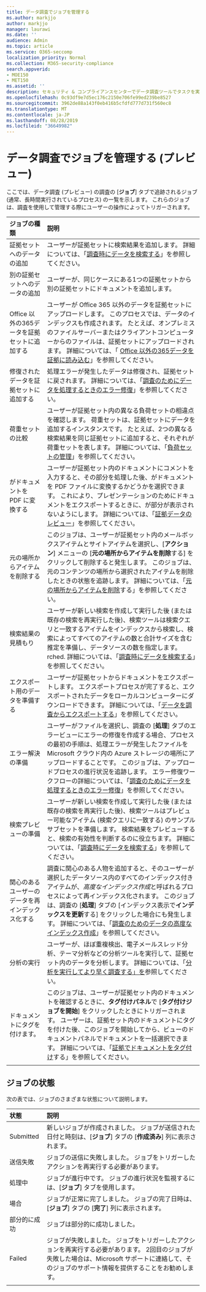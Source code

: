 ```yaml
---
title: データ調査でジョブを管理する
ms.author: markjjo
author: markjjo
manager: laurawi
ms.date: ''
audience: Admin
ms.topic: article
ms.service: O365-seccomp
localization_priority: Normal
ms.collection: M365-security-compliance
search.appverid:
- MOE150
- MET150
ms.assetid: ''
description: セキュリティ & コンプライアンスセンターでデータ調査ツールでタスクを実行したときに発生する、長時間実行されているプロセスの状態を追跡できます。
ms.openlocfilehash: 0c93df9e7d5ec176c2150e706fe99ed239be8527
ms.sourcegitcommit: 3962de88a143f0eb416b5cfdfd777d731f560ec8
ms.translationtype: MT
ms.contentlocale: ja-JP
ms.lasthandoff: 08/28/2019
ms.locfileid: "36649982"
---
```

# <a name="manage-jobs-in-data-investigations-preview"></a>データ調査でジョブを管理する (プレビュー)

ここでは、データ調査 (プレビュー) の調査の [**ジョブ**] タブで追跡されるジョブ (通常、長時間実行されているプロセス) の一覧を示します。 これらのジョブは、調査を使用して管理する際にユーザーの操作によってトリガーされます。

| ジョブの種類            | 説明     |
| :----------------- | :----------     |
|証拠セットへのデータの追加 | ユーザーが証拠セットに検索結果を追加します。  詳細については、「[調査時にデータを検索する](search-for-data.md)」を参照してください。 |
|別の証拠セットへのデータの追加 | ユーザーが、同じケースにある1つの証拠セットから別の証拠セットにドキュメントを追加します。|
|Office 以外の365データを証拠セットに追加する | ユーザーが Office 365 以外のデータを証拠セットにアップロードします。 このプロセスでは、データのインデックスも作成されます。 たとえば、オンプレミスのファイルサーバーまたはクライアントコンピューターからのファイルは、証拠セットにアップロードされます。 詳細については、「 [Office 以外の365データを証拠に読み込む](load-non-office365-data.md)」を参照してください。| 
|修復されたデータを証拠セットに追加する | 処理エラーが発生したデータは修復され、証拠セットに戻されます。 詳細については、「[調査のためにデータを処理するときのエラー修復](error-remediation.md)」を参照してください。 | 
|荷重セットの比較 | ユーザーが証拠セット内の異なる負荷セットの相違点を確認します。 荷重セットは、証拠セットにデータを追加するインスタンスです。 たとえば、2つの異なる検索結果を同じ証拠セットに追加すると、それぞれが荷重セットを表します。 詳細については、「[負荷セットの管理](manage-load-sets.md)」を参照してください。 |
|がドキュメントを PDF に変換する|ユーザーが証拠セット内のドキュメントにコメントを入力すると、その部分を処理した後、がドキュメントを PDF ファイルに変換するかどうかを選択できます。 これにより、プレゼンテーションのためにドキュメントをエクスポートするときに、が部分が表示されないようにします。 詳細については、「[証拠データのレビュー](review-data-in-evidence.md)」を参照してください。 |
|元の場所からアイテムを削除する | このジョブは、ユーザーが証拠セット内のメールボックスアイテムとサイトアイテムを選択し、[**アクション**] メニューの [**元の場所からアイテムを削除**する] をクリックして削除すると発生します。 このジョブは、元のコンテンツの場所から選択されたアイテムを削除したときの状態を追跡します。 詳細については、「[元の場所からアイテムを削除](delete-items-from-original-locations.md)する」を参照してください。|
|検索結果の見積もり | ユーザーが新しい検索を作成して実行した後 (または既存の検索を再実行した後)、検索ツールは検索クエリと一致するアイテムをインデックスから検索し、検索によってすべてのアイテムの数と合計サイズを含む推定を準備し、データソースの数を指定します。rched.  詳細については、「[調査時にデータを検索する](search-for-data.md)」を参照してください。 | 
|エクスポート用のデータを準備する | ユーザーが証拠セットからドキュメントをエクスポートします。 エクスポートプロセスが完了すると、エクスポートされたデータをローカルコンピューターにダウンロードできます。 詳細については、「[データを調査からエクスポートする](export-data.md)」を参照してください。 | 
|エラー解決の準備 |ユーザーがファイルを選択し、調査の [**処理**] タブのエラービューにエラーの修復を作成する場合、プロセスの最初の手順は、処理エラーが発生したファイルを Microsoft クラウド内の Azure ストレージの場所にアップロードすることです。 このジョブは、アップロードプロセスの進行状況を追跡します。 エラー修復ワークフローの詳細については、「[調査のためにデータを処理するときのエラー修復](error-remediation.md)」を参照してください。| 
|検索プレビューの準備 | ユーザーが新しい検索を作成して実行した後 (または既存の検索を再実行した後)、検索ツールはプレビュー可能なアイテム (検索クエリに一致する) のサンプルサブセットを準備します。 検索結果をプレビューすると、検索の有効性を判断するのに役立ちます。  詳細については、「[調査時にデータを検索する](search-for-data.md)」を参照してください。 | 
|関心のあるユーザーのデータを再インデックス化する | 調査に関心のある人物を追加すると、そのユーザーが選択したデータソース内のすべてのインデックス付きアイテムが、*高度なインデックス作成*と呼ばれるプロセスによって再インデックス化されます。 このジョブは、調査の [**処理**] タブの [インデックス表示で**インデックスを更新**する] をクリックした場合にも発生します。 詳細については、「[調査のためのデータの高度なインデックス作成](index-data-people-of-interest.md)」を参照してください。
|分析の実行 | ユーザーが、ほぼ重複検出、電子メールスレッド分析、テーマ分析などの分析ツールを実行して、証拠セット内のデータを分析します。 詳細については、「[分析を実行してより早く調査する」を](run-analytics-to-investigate-faster.md)参照してください。 | 
|ドキュメントにタグを付けます。 | このジョブは、ユーザーが証拠セット内のドキュメントを確認するときに、**タグ付けパネル**で [**タグ付けジョブを開始**] をクリックしたときにトリガーされます。 ユーザーは、証拠セット内のドキュメントにタグを付けた後、このジョブを開始してから、ビューのドキュメントパネルでドキュメントを一括選択できます。 詳細については、「[証拠でドキュメントをタグ付け](tag-documents.md)する」を参照してください。 | 
|||

## <a name="job-status"></a>ジョブの状態

次の表では、ジョブのさまざまな状態について説明します。

| 状態           | 説明     |
| :----------------- | :----------     |
| Submitted | 新しいジョブが作成されました。  ジョブが送信された日付と時刻は、[**ジョブ**] タブの [**作成済み**] 列に表示されます。 |
| 送信失敗 | ジョブの送信に失敗しました。  ジョブをトリガーしたアクションを再実行する必要があります。 |
| 処理中 | ジョブが進行中です。 ジョブの進行状況を監視するには、[**ジョブ**] タブを使用します。 |
| 場合 | ジョブが正常に完了しました。 ジョブの完了日時は、[**ジョブ**] タブの [**完了**] 列に表示されます。 |
| 部分的に成功 | ジョブは部分的に成功しました。 |
| Failed | ジョブが失敗しました。  ジョブをトリガーしたアクションを再実行する必要があります。 2回目のジョブが失敗した場合は、Microsoft サポートに連絡して、そのジョブのサポート情報を提供することをお勧めします。 |
|||
